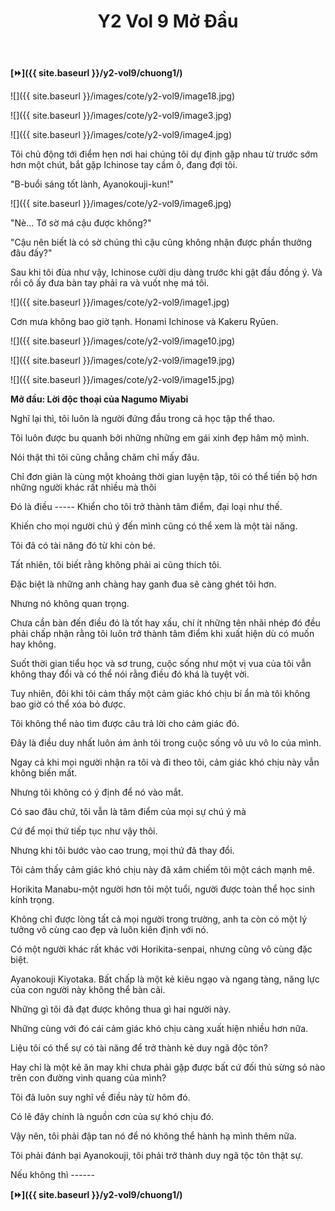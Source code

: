 ﻿---
layout: post
title: Y2 Vol 9 Mở Đầu
permalink: /y2-vol9/modau/
---

**[⏩]({{ site.baseurl }}/y2-vol9/chuong1/)**

![]({{ site.baseurl }}/images/cote/y2-vol9/image18.jpg)

![]({{ site.baseurl }}/images/cote/y2-vol9/image3.jpg)

![]({{ site.baseurl }}/images/cote/y2-vol9/image4.jpg)

Tôi chủ động tới điểm hẹn nơi hai chúng tôi dự định gặp nhau từ trước sớm hơn một chút, bắt gặp Ichinose tay cầm ô, đang đợi tôi.

"B-buổi sáng tốt lành, Ayanokouji-kun!"

![]({{ site.baseurl }}/images/cote/y2-vol9/image6.jpg)

\"Nè... Tớ sờ má cậu được không?"

\"Cậu nên biết là có sờ chúng thì cậu cũng không nhận được phần thưởng đâu đấy?\"

Sau khi tôi đùa như vậy, Ichinose cười dịu dàng trước khi gật đầu đồng ý. Và rồi cô ấy đưa bàn tay phải ra và vuốt nhẹ má tôi.

![]({{ site.baseurl }}/images/cote/y2-vol9/image1.jpg)

Cơn mưa không bao giờ tạnh. Honami Ichinose và Kakeru Ryūen.

![]({{ site.baseurl }}/images/cote/y2-vol9/image10.jpg)

![]({{ site.baseurl }}/images/cote/y2-vol9/image19.jpg)

![]({{ site.baseurl }}/images/cote/y2-vol9/image15.jpg)

**Mở đầu: Lời độc thoại của Nagumo Miyabi**

Nghĩ lại thì, tôi luôn là người đứng đầu trong cả học tập thể thao.

Tôi luôn được bu quanh bởi những những em gái xinh đẹp hâm mộ mình.

Nói thật thì tôi cũng chẳng chăm chỉ mấy đâu.

Chỉ đơn giản là cùng một khoảng thời gian luyện tập, tôi có thể tiến bộ hơn những người khác rất nhiều mà thôi

Đó là điều \-\-\-\-- Khiển cho tôi trở thành tâm điểm, đại loại như thế.

Khiến cho mọi người chú ý đến mình cũng có thể xem là một tài năng.

Tôi đã có tài năng đó từ khi còn bé.

Tất nhiên, tôi biết rằng không phải ai cũng thích tôi.

Đặc biệt là những anh chàng hay ganh đua sẽ càng ghét tôi hơn.

Nhưng nó không quan trọng.

Chưa cần bàn đến điều đó là tốt hay xấu, chí ít những tên nhãi nhép đó đều phải chấp nhận rằng tôi luôn trở thành tâm điểm khi xuất hiện dù có muốn hay không.

Suốt thời gian tiểu học và sơ trung, cuộc sống như một vị vua của tôi vẫn không thay đổi và có thể nói rằng điều đó khá là tuyệt vời.

Tuy nhiên, đôi khi tôi cảm thấy một cảm giác khó chịu bí ẩn mà tôi không bao giờ có thể xóa bỏ được.

Tôi không thể nào tìm được câu trả lời cho cảm giác đó.

Đây là điều duy nhất luôn ám ảnh tôi trong cuộc sống vô ưu vô lo của mình.

Ngay cả khi mọi người nhận ra tôi và đi theo tôi, cảm giác khó chịu này vẫn không biến mất.

Nhưng tôi không có ý định để nó vào mắt.

Có sao đâu chứ, tôi vẫn là tâm điểm của mọi sự chú ý mà

Cứ để mọi thứ tiếp tục như vậy thôi.

Nhưng khi tôi bước vào cao trung, mọi thứ đã thay đổi.

Tôi cảm thấy cảm giác khó chịu này đã xâm chiếm tôi một cách mạnh mẽ.

Horikita Manabu-một người hơn tôi một tuổi, người được toàn thể học sinh kính trọng.

Không chỉ được lòng tất cả mọi người trong trường, anh ta còn có một lý tưởng vô cùng cao đẹp và luôn kiên định với nó.

Có một người khác rất khác với Horikita-senpai, nhưng cũng vô cùng đặc biệt.

Ayanokouji Kiyotaka. Bất chấp là một kẻ kiêu ngạo và ngang tàng, năng lực của con người này không thể bàn cãi.

Những gì tôi đã đạt được không thua gì hai người này.

Những cùng với đó cái cảm giác khó chịu càng xuất hiện nhiều hơn nữa.

Liệu tôi có thể sự có tài năng để trở thành kẻ duy ngã độc tôn?

Hay chỉ là một kẻ ăn may khi chưa phải gặp được bất cứ đối thủ sừng sỏ nào trên con đường vinh quang của mình?

Tôi đã luôn suy nghĩ về điều này từ hôm đó.

Có lẽ đây chính là nguồn cơn của sự khó chịu đó.

Vậy nên, tôi phải đập tan nó để nó không thể hành hạ mình thêm nữa.

Tôi phải đánh bại Ayanokouji, tôi phải trở thành duy ngã tộc tôn thật sự.

Nếu không thì \-\-\-\-\--

**[⏩]({{ site.baseurl }}/y2-vol9/chuong1/)**

